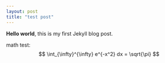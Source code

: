 ```yaml
---
layout: post
title: "test post"
---
```


**Hello world**, this is my first Jekyll blog post.

math test: $$ \int_{\infty}^{\infty} e^{-x^2} dx = \sqrt{\pi} $$ 

